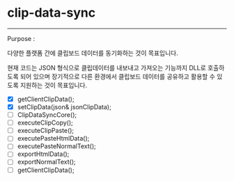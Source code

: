 # clip-data-sync
---

Purpose :

 다양한 플랫폼 간에 클립보드 데이터를 동기화하는 것이 목표입니다.
 
 현재 코드는 JSON 형식으로 클립데이터를 내보내고 가져오는 기능까지 DLL로 호출하도록 되어 있으며
장기적으로 다른 환경에서 클립보드 데이터를 공유하고 활용할 수 있도록 지원하는 것이 목표입니다.

 - [X] getClientClipData();
 - [X] setClipData(json& jsonClipData);
 - [ ] ClipDataSyncCore();
 - [ ] executeClipCopy();
 - [ ] executeClipPaste();
 - [ ] executePasteHtmlData();
 - [ ] executePasteNormalText();
 - [ ] exportHtmlData();
 - [ ] exportNormalText();
 - [ ] getClientClipData();
